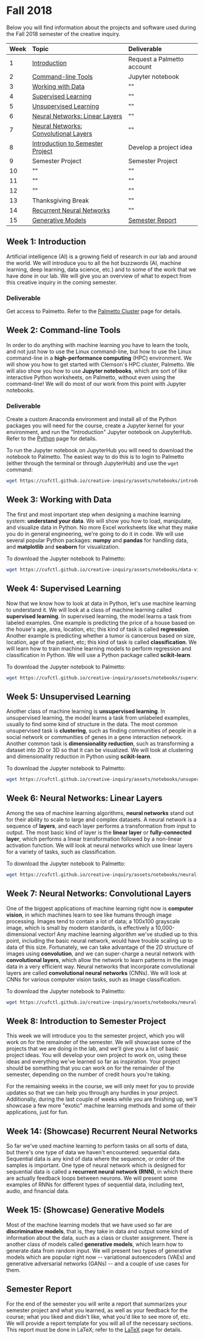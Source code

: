 # Fall 2018

Below you will find information about the projects and software used during the Fall 2018 semester of the creative inquiry.

| Week | Topic                                                          | Deliverable                           |
|:-----|:---------------------------------------------------------------|:--------------------------------------|
| 1    | [Introduction](#intro)                                         | Request a Palmetto account            |
| 2    | [Command-line Tools](#command-line)                            | Jupyter notebook                      |
| 3    | [Working with Data](#data)                                     | ""                                    |
| 4    | [Supervised Learning](#supervised-learning)                    | ""                                    |
| 5    | [Unsupervised Learning](#unsupervised-learning)                | ""                                    |
| 6    | [Neural Networks: Linear Layers](#neural-networks-linear)      | ""                                    |
| 7    | [Neural Networks: Convolutional Layers](#neural-networks-conv) | ""                                    |
| 8    | [Introduction to Semester Project](#semester-project)          | Develop a project idea                |
| 9    | Semester Project                                               | Semester Project                      |
| 10   | ""                                                             | ""                                    |
| 11   | ""                                                             | ""                                    |
| 12   | ""                                                             | ""                                    |
| 13   | Thanksgiving Break                                             | ""                                    |
| 14   | [Recurrent Neural Networks](#recurrent-neural-networks)        | ""                                    |
| 15   | [Generative Models](#generative-models)                        | [Semester Report](#semester-report)   |

<a name="intro"/>

## Week 1: Introduction

Artificial intelligence (AI) is a growing field of research in our lab and around the world. We will introduce you to all the hot buzzwords (AI, machine learning, deep learning, data science, etc.) and to some of the work that we have done in our lab. We will give you an overview of what to expect from this creative inquiry in the coming semester.

### Deliverable

Get access to Palmetto. Refer to the [Palmetto Cluster](../skills/palmetto-cluster.md) page for details.

<a name="command-line"/>

## Week 2: Command-line Tools

In order to do anything with machine learning you have to learn the tools, and not just how to use the Linux command-line, but how to use the Linux command-line in a __high-performance computing__ (HPC) environment. We will show you how to get started with Clemson's HPC cluster, Palmetto. We will also show you how to use __Jupyter notebooks__, which are sort of like interactive Python worksheets, on Palmetto, without even using the command-line! We will do most of our work from this point with Jupyter notebooks.

### Deliverable

Create a custom Anaconda environment and install all of the Python packages you will need for the course, create a Jupyter kernel for your environment, and run the "Introduction" Jupyter notebook on JupyterHub. Refer to the [Python](../skills/python.md) page for details.

To run the Jupyter notebook on JupyterHub you will need to download the notebook to Palmetto. The easiest way to do this is to login to Palmetto (either through the terminal or through JupyterHub) and use the `wget` command:
```bash
wget https://cufctl.github.io/creative-inquiry/assets/notebooks/introduction.ipynb
```

<a name="data"/>

## Week 3: Working with Data

The first and most important step when designing a machine learning system: __understand your data__. We will show you how to load, manipulate, and visualize data in Python. No more Excel worksheets like what they make you do in general engineering, we're going to do it in code. We will use several popular Python packages: __numpy__ and __pandas__ for handling data, and __matplotlib__ and __seaborn__ for visualization.

To download the Jupyter notebook to Palmetto:
```bash
wget https://cufctl.github.io/creative-inquiry/assets/notebooks/data-visualization.ipynb
```

<a name="supervised-learning"/>

## Week 4: Supervised Learning

Now that we know how to look at data in Python, let's use machine learning to understand it. We will look at a class of machine learning called __supervised learning__. In supervised learning, the model learns a task from labeled examples. One example is predicting the price of a house based on the house's age, area, location, etc; this kind of task is called __regression__. Another example is predicting whether a tumor is cancerous based on size, location, age of the patient, etc; this kind of task is called __classification__. We will learn how to train machine learning models to perform regression and classification in Python. We will use a Python package called __scikit-learn__.

To download the Jupyter notebook to Palmetto:
```bash
wget https://cufctl.github.io/creative-inquiry/assets/notebooks/supervised-learning.ipynb
```

<a name="unsupervised-learning"/>

## Week 5: Unsupervised Learning

Another class of machine learning is __unsupervised learning__. In unsupervised learning, the model learns a task from unlabeled examples, usually to find some kind of structure in the data. The most common unsupervised task is __clustering__, such as finding communities of people in a social network or communities of genes in a gene interaction network. Another common task is __dimensionality reduction__, such as transforming a dataset into 2D or 3D so that it can be visualized. We will look at clustering and dimensionality reduction in Python using __scikit-learn__.

To download the Jupyter notebook to Palmetto:
```bash
wget https://cufctl.github.io/creative-inquiry/assets/notebooks/unsupervised-learning.ipynb
```

<a name="neural-networks-linear"/>

## Week 6: Neural Networks: Linear Layers

Among the sea of machine learning algorithms, __neural networks__ stand out for their ability to scale to large and complex datasets. A neural network is a sequence of __layers__, and each layer performs a transformation from input to output. The most basic kind of layer is the __linear layer__ or __fully-connected layer__, which performs a linear transformation followed by a non-linear activation function. We will look at neural networks which use linear layers for a variety of tasks, such as classification.

To download the Jupyter notebook to Palmetto:
```bash
wget https://cufctl.github.io/creative-inquiry/assets/notebooks/neural-networks-linear.ipynb
```

<a name="neural-networks-conv"/>

## Week 7: Neural Networks: Convolutional Layers

One of the biggest applications of machine learning right now is __computer vision__, in which machines learn to see like humans through image processing. Images tend to contain a lot of data; a 100x100 grayscale image, which is small by modern standards, is effectively a 10,000-dimensional vector! Any machine learning algorithm we've studied up to this point, including the basic neural network, would have trouble scaling up to data of this size. Fortunately, we can take advantage of the 2D structure of images using __convolution__, and we can super-charge a neural network with __convolutional layers__, which allow the network to learn patterns in the image data in a very efficient way. Neural networks that incorporate convolutional layers are called __convolutional neural networks__ (CNNs). We will look at CNNs for various computer vision tasks, such as image classification.

To download the Jupyter notebook to Palmetto:
```bash
wget https://cufctl.github.io/creative-inquiry/assets/notebooks/neural-networks-conv.ipynb
```

<a name="semester-project"/>

## Week 8: Introduction to Semester Project

This week we will introduce you to the semester project, which you will work on for the remainder of the semester. We will showcase some of the projects that we are doing in the lab, and we'll give you a list of basic project ideas. You will develop your own project to work on, using these ideas and everything we've learned so far as inspiration. Your project should be something that you can work on for the remainder of the semester, depending on the number of credit hours you're taking.

For the remaining weeks in the course, we will only meet for you to provide updates so that we can help you through any hurdles in your project. Additionally, during the last couple of weeks while you are finishing up, we'll showcase a few more "exotic" machine learning methods and some of their applications, just for fun.

<a name="recurrent-neural-networks"/>

## Week 14: (Showcase) Recurrent Neural Networks

So far we've used machine learning to perform tasks on all sorts of data, but there's one type of data we haven't encountered: sequential data. Sequential data is any kind of data where the sequence, or order of the samples is important. One type of neural network which is designed for sequential data is called a __recurrent neural network (RNN)__, in which there are actually feedback loops between neurons. We will present some examples of RNNs for different types of sequential data, including text, audio, and financial data.

<a name="generative-models"/>

## Week 15: (Showcase) Generative Models

Most of the machine learning models that we have used so far are __discriminative models__, that is, they take in data and output some kind of information about the data, such as a class or cluster assignment. There is another class of models called __generative models__, which learn how to generate data from random input. We will present two types of generative models which are popular right now -- variational autoencoders (VAEs) and generative adversarial networks (GANs) -- and a couple of use cases for them.

<a name="semester-report"/>

## Semester Report

For the end of the semester you will write a report that summarizes your semester project and what you learned, as well as your feedback for the course; what you liked and didn't like, what you'd like to see more of, etc. We will provide a report template for you will all of the necessary sections. This report must be done in LaTeX; refer to the [LaTeX](../skills/latex.md) page for details.
